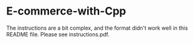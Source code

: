 # E-commerce-with-Cpp

The instructions are a bit complex, and the format didn't work well in this README file. Please see instructions.pdf.



